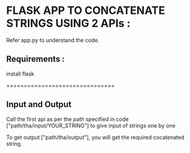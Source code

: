 FLASK APP TO CONCATENATE STRINGS USING 2 APIs : 
==============================
Refer app.py to understand the code.

## Requirements : 
install flask

===============================
## Input and Output
Call the first api as per the path specified in code ["path/tha/input/YOUR_STRING"] to give input of strings one by one 

To get output ["path/tha/output"], you will get the required cocatenated string.

